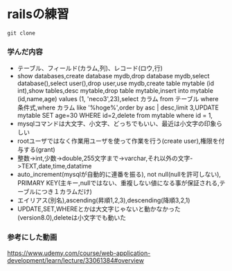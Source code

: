 # railsの練習

`git clone`


### 学んだ内容

- テーブル、フィールド(カラム,列)、レコード(ロウ,行)
- show databases,create database mydb,drop database mydb,select database(),select user(),drop user,use mydb,create table mytable (id int),show tables,desc mytable,drop table mytable,insert into mytable (id,name,age) values (1, 'neco3',23),select カラム from テーブル where 条件式,where カラム like '%hoge%',order by asc | desc,limit 3,UPDATE mytable SET age=30 WHERE id=2,delete from mytable where id = 1,
- mysqlコマンドは大文字、小文字、どっちでもいい、最近は小文字の印象らしい
- rootユーザではなく作業用ユーザを使って作業を行う(create user),権限を付与する(grant)
- 整数->int,少数->double,255文字まで->varchar,それ以外の文字->TEXT,date,time,datatime
- auto_increment(mysqlが自動的に連番を振る), not null(nullを許可しない), PRIMARY KEY(主キー,nullではない、重複しない値になる事が保証される,テーブルにつき１カラムだけ)
- エイリアス(別名),ascending(昇順1,2,3),descending(降順3,2,1)
- UPDATE,SET,WHEREとかは大文字じゃないと動かなかった(version8.0),deleteは小文字でも動いた

### 参考にした動画

<https://www.udemy.com/course/web-application-development/learn/lecture/33061384#overview>
